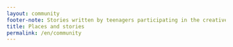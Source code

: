 ```yaml
---
layout: community
footer-note: Stories written by teenagers participating in the creative writing workshop of the Voice Your Place Curtea de Argeș Summer School.
title: Places and stories
permalink: /en/community
---
```

